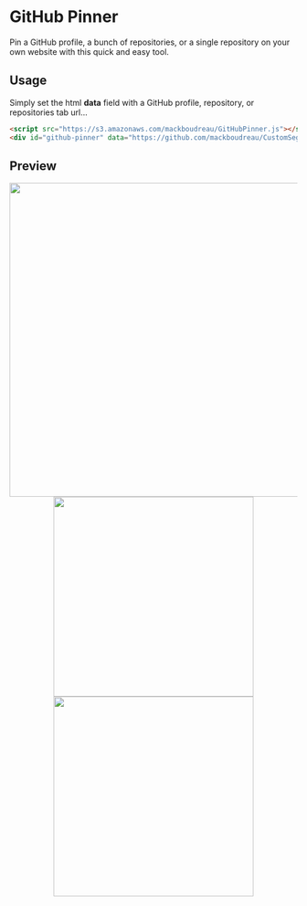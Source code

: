 # GitHub Pinner
Pin a GitHub profile, a bunch of repositories, or a single repository on your own website with this quick and easy tool.

## Usage
Simply set the html **data** field with a GitHub profile, repository, or repositories tab url...
```html
<script src="https://s3.amazonaws.com/mackboudreau/GitHubPinner.js"></script>
<div id="github-pinner" data="https://github.com/mackboudreau/CustomSegmentedController"></div>
```

## Preview
<p align="center"><img src="https://i.imgur.com/iC56hgU.png" width="550px"><br>
  <img src="https://i.imgur.com/IHws5n9.png" width="350px">
<img src="https://i.imgur.com/sAUzE7T.png" width="350px"></p>
